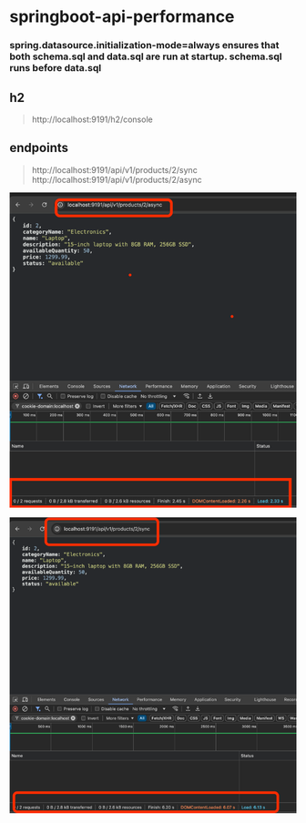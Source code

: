 # springboot-api-performance
### spring.datasource.initialization-mode=always ensures that both schema.sql and data.sql are run at startup. schema.sql runs before data.sql
## h2
> http://localhost:9191/h2/console
## endpoints
> http://localhost:9191/api/v1/products/2/sync
> http://localhost:9191/api/v1/products/2/async


![img.png](src/images/img.png)

![img_1.png](src/images/img_1.png)